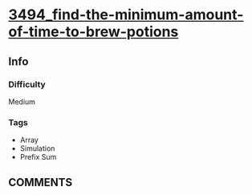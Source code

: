 # [3494_find-the-minimum-amount-of-time-to-brew-potions](https://leetcode.com/problems/find-the-minimum-amount-of-time-to-brew-potions)

## Info

### Difficulty

Medium

### Tags

- Array
- Simulation
- Prefix Sum

## __COMMENTS__

> 
